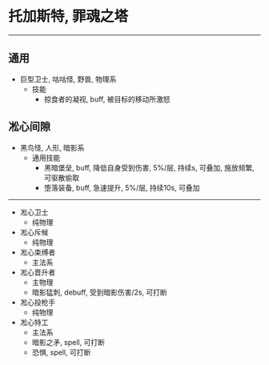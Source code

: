 # 托加斯特, 罪魂之塔
-----
  通用
  -----
  * 巨型卫士, 咕咕怪, 野兽, 物理系
    * 技能
      * 掠食者的凝视, buff, 被目标的移动所激怒
  
  凇心间隙
  -----
  * 黑鸟怪, 人形, 暗影系
    * 通用技能
        * 黑暗堡垒, buff, 降低自身受到伤害, 5%/层, 持续s, 可叠加, 施放频繁,  可驱散偷取
        * 堕落装备, buff,  急速提升, 5%/层, 持续10s, 可叠加
  -----
  * 凇心卫士
    * 纯物理
  * 凇心斥候
    * 纯物理
  * 凇心束缚者
    * 主法系
  * 凇心晋升者
    * 主物理
    * 暗影猛刺, debuff, 受到暗影伤害/2s, 可打断
  * 凇心投枪手
    * 纯物理
  * 凇心特工
    * 主法系
    * 暗影之矛, spell, 可打断
    * 恐惧, spell, 可打断
